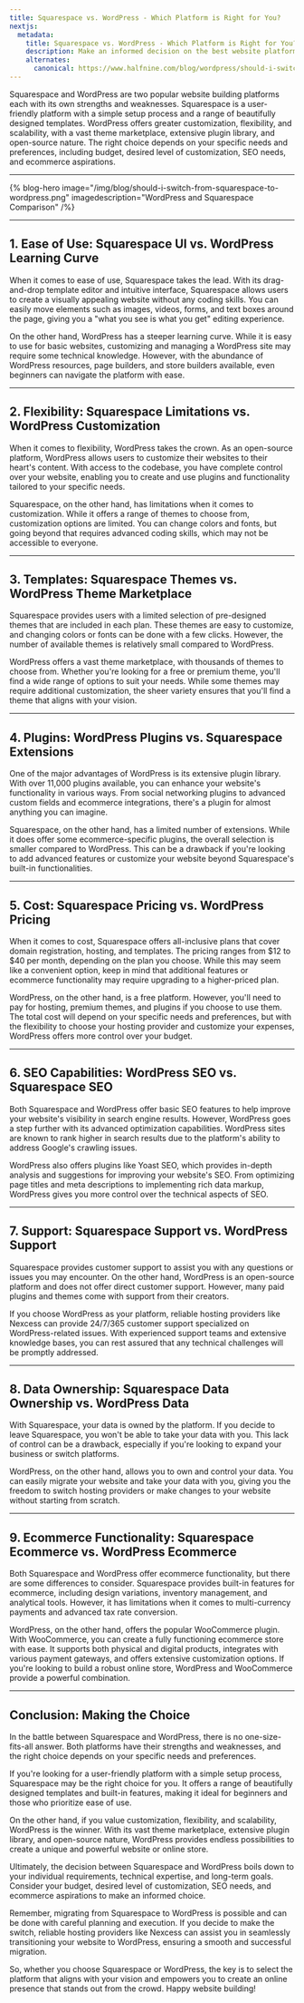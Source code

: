 ```yaml
---
title: Squarespace vs. WordPress - Which Platform is Right for You?
nextjs:
  metadata:
    title: Squarespace vs. WordPress - Which Platform is Right for You? - Halfnine
    description: Make an informed decision on the best website platform for you by exploring the differences between Squarespace and WordPress.
    alternates:
      canonical: https://www.halfnine.com/blog/wordpress/should-i-switch-from-squarespace-to-wordpress
---
```


Squarespace and WordPress are two popular website building platforms each with its own strengths and weaknesses. Squarespace is a user-friendly platform with a simple setup process and a range of beautifully designed templates. WordPress offers greater customization, flexibility, and scalability, with a vast theme marketplace, extensive plugin library, and open-source nature. The right choice depends on your specific needs and preferences, including budget, desired level of customization, SEO needs, and ecommerce aspirations.

---

{% blog-hero image="/img/blog/should-i-switch-from-squarespace-to-wordpress.png" imagedescription="WordPress and Squarespace Comparison" /%}

---

## 1. Ease of Use: Squarespace UI vs. WordPress Learning Curve

When it comes to ease of use, Squarespace takes the lead. With its drag-and-drop template editor and intuitive interface, Squarespace allows users to create a visually appealing website without any coding skills. You can easily move elements such as images, videos, forms, and text boxes around the page, giving you a "what you see is what you get" editing experience.

On the other hand, WordPress has a steeper learning curve. While it is easy to use for basic websites, customizing and managing a WordPress site may require some technical knowledge. However, with the abundance of WordPress resources, page builders, and store builders available, even beginners can navigate the platform with ease.

---

## 2. Flexibility: Squarespace Limitations vs. WordPress Customization

When it comes to flexibility, WordPress takes the crown. As an open-source platform, WordPress allows users to customize their websites to their heart's content. With access to the codebase, you have complete control over your website, enabling you to create and use plugins and functionality tailored to your specific needs.

Squarespace, on the other hand, has limitations when it comes to customization. While it offers a range of themes to choose from, customization options are limited. You can change colors and fonts, but going beyond that requires advanced coding skills, which may not be accessible to everyone.

---

## 3. Templates: Squarespace Themes vs. WordPress Theme Marketplace

Squarespace provides users with a limited selection of pre-designed themes that are included in each plan. These themes are easy to customize, and changing colors or fonts can be done with a few clicks. However, the number of available themes is relatively small compared to WordPress.

WordPress offers a vast theme marketplace, with thousands of themes to choose from. Whether you're looking for a free or premium theme, you'll find a wide range of options to suit your needs. While some themes may require additional customization, the sheer variety ensures that you'll find a theme that aligns with your vision.

---

## 4. Plugins: WordPress Plugins vs. Squarespace Extensions

One of the major advantages of WordPress is its extensive plugin library. With over 11,000 plugins available, you can enhance your website's functionality in various ways. From social networking plugins to advanced custom fields and ecommerce integrations, there's a plugin for almost anything you can imagine.

Squarespace, on the other hand, has a limited number of extensions. While it does offer some ecommerce-specific plugins, the overall selection is smaller compared to WordPress. This can be a drawback if you're looking to add advanced features or customize your website beyond Squarespace's built-in functionalities.

---

## 5. Cost: Squarespace Pricing vs. WordPress Pricing

When it comes to cost, Squarespace offers all-inclusive plans that cover domain registration, hosting, and templates. The pricing ranges from $12 to $40 per month, depending on the plan you choose. While this may seem like a convenient option, keep in mind that additional features or ecommerce functionality may require upgrading to a higher-priced plan.

WordPress, on the other hand, is a free platform. However, you'll need to pay for hosting, premium themes, and plugins if you choose to use them. The total cost will depend on your specific needs and preferences, but with the flexibility to choose your hosting provider and customize your expenses, WordPress offers more control over your budget.

---

## 6. SEO Capabilities: WordPress SEO vs. Squarespace SEO

Both Squarespace and WordPress offer basic SEO features to help improve your website's visibility in search engine results. However, WordPress goes a step further with its advanced optimization capabilities. WordPress sites are known to rank higher in search results due to the platform's ability to address Google's crawling issues.

WordPress also offers plugins like Yoast SEO, which provides in-depth analysis and suggestions for improving your website's SEO. From optimizing page titles and meta descriptions to implementing rich data markup, WordPress gives you more control over the technical aspects of SEO.

---

## 7. Support: Squarespace Support vs. WordPress Support

Squarespace provides customer support to assist you with any questions or issues you may encounter. On the other hand, WordPress is an open-source platform and does not offer direct customer support. However, many paid plugins and themes come with support from their creators.

If you choose WordPress as your platform, reliable hosting providers like Nexcess can provide 24/7/365 customer support specialized on WordPress-related issues. With experienced support teams and extensive knowledge bases, you can rest assured that any technical challenges will be promptly addressed.

---

## 8. Data Ownership: Squarespace Data Ownership vs. WordPress Data

With Squarespace, your data is owned by the platform. If you decide to leave Squarespace, you won't be able to take your data with you. This lack of control can be a drawback, especially if you're looking to expand your business or switch platforms.

WordPress, on the other hand, allows you to own and control your data. You can easily migrate your website and take your data with you, giving you the freedom to switch hosting providers or make changes to your website without starting from scratch.

---

## 9. Ecommerce Functionality: Squarespace Ecommerce vs. WordPress Ecommerce

Both Squarespace and WordPress offer ecommerce functionality, but there are some differences to consider. Squarespace provides built-in features for ecommerce, including design variations, inventory management, and analytical tools. However, it has limitations when it comes to multi-currency payments and advanced tax rate conversion.

WordPress, on the other hand, offers the popular WooCommerce plugin. With WooCommerce, you can create a fully functioning ecommerce store with ease. It supports both physical and digital products, integrates with various payment gateways, and offers extensive customization options. If you're looking to build a robust online store, WordPress and WooCommerce provide a powerful combination.

---

## Conclusion: Making the Choice

In the battle between Squarespace and WordPress, there is no one-size-fits-all answer. Both platforms have their strengths and weaknesses, and the right choice depends on your specific needs and preferences.

If you're looking for a user-friendly platform with a simple setup process, Squarespace may be the right choice for you. It offers a range of beautifully designed templates and built-in features, making it ideal for beginners and those who prioritize ease of use.

On the other hand, if you value customization, flexibility, and scalability, WordPress is the winner. With its vast theme marketplace, extensive plugin library, and open-source nature, WordPress provides endless possibilities to create a unique and powerful website or online store.

Ultimately, the decision between Squarespace and WordPress boils down to your individual requirements, technical expertise, and long-term goals. Consider your budget, desired level of customization, SEO needs, and ecommerce aspirations to make an informed choice.

Remember, migrating from Squarespace to WordPress is possible and can be done with careful planning and execution. If you decide to make the switch, reliable hosting providers like Nexcess can assist you in seamlessly transitioning your website to WordPress, ensuring a smooth and successful migration.

So, whether you choose Squarespace or WordPress, the key is to select the platform that aligns with your vision and empowers you to create an online presence that stands out from the crowd. Happy website building!